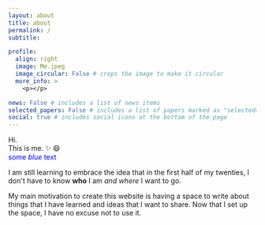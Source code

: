 ```yaml
---
layout: about
title: about
permalink: /
subtitle: 

profile:
  align: right
  image: Me.jpeg
  image_circular: False # crops the image to make it circular
  more_info: >
    <p></p>

news: False # includes a list of news items
selected_papers: False # includes a list of papers marked as "selected={true}"
social: true # includes social icons at the bottom of the page
---
```


Hi. <br>
This is me. ✨ 😄 <br>
<span style="color:blue">some *blue* text</span>

I am still learning to embrace the idea that in the first half of my twenties, 
I don't have to know **who** I am *and* _where_ I want to go. 

My main motivation to create this website is having a space to write about things
that I have learned and ideas that I want to share. Now that I set up the space, 
I have no excuse not to use it.




